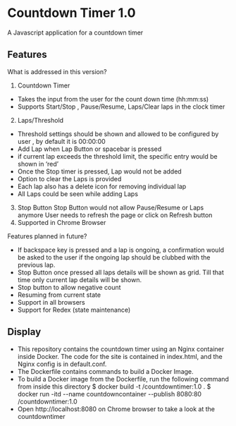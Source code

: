 # Countdown Timer 1.0

A Javascript application for a countdown timer

## Features
What is addressed in this version?
1. Countdown Timer
- Takes the input from the user for the count down time (hh:mm:ss)
- Supports Start/Stop , Pause/Resume, Laps/Clear laps in the clock timer
2. Laps/Threshold
- Threshold settings should be shown and allowed  to be configured by user , by default it is 00:00:00
- Add Lap when Lap Button or spacebar is pressed
- if current lap exceeds the threshold limit, the specific entry would be shown in ‘red’
- Once the Stop timer is pressed, Lap would not be added
- Option to clear the Laps is provided
- Each lap also has a delete icon for removing individual lap
- All Laps could be seen while adding Laps
3. Stop Button
Stop Button would not allow Pause/Resume or Laps anymore
User needs to refresh the page or click on Refresh button 
4. Supported in Chrome Browser

Features planned in future?
- If backspace key is pressed and a lap is ongoing, a confirmation would be asked to the user if the ongoing lap should be clubbed with the previous lap.
- Stop Button once pressed all laps details will be shown as grid.  Till that time only current lap details will be shown.
- Stop button to allow negative count
- Resuming from current state
- Support in all browsers
- Support for Redex (state maintenance)

## Display
- This repository contains the countdown timer using an Nginx container inside Docker. The code for the site is contained in index.html, and the Nginx config is in default.conf. 
- The Dockerfile contains commands to build a Docker Image.
- To build a Docker image from the Dockerfile, run the following command from inside this directory
$ docker build -t <docker-hub-username>/countdowntimer:1.0 .
$ docker run -itd --name countdowncontainer --publish 8080:80 <docker-hub-username>/countdowntimer:1.0
- Open http://localhost:8080 on Chrome browser to take a look at the countdowntimer


